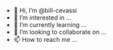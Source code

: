 - 👋 Hi, I’m @bill-cevassi
- 👀 I’m interested in ...
- 🌱 I’m currently learning ...
- 💞️ I’m looking to collaborate on ...
- 📫 How to reach me ...

<!---
bill-cevassi/bill-cevassi is a ✨ special ✨ repository because its `README.md` (this file) appears on your GitHub profile.
You can click the Preview link to take a look at your changes.
--->
